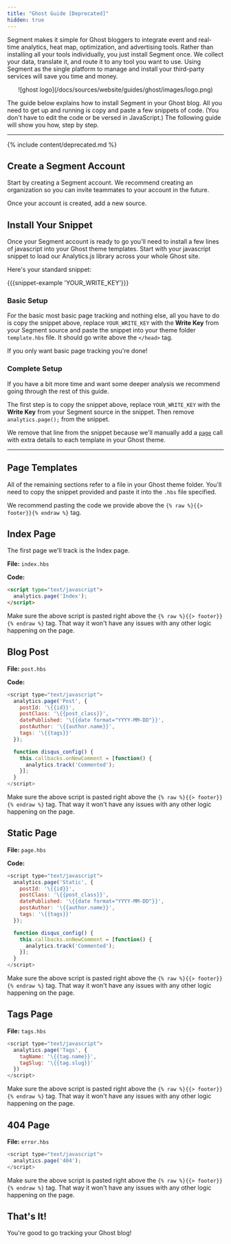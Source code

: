 ```yaml
---
title: "Ghost Guide [Deprecated]"
hidden: true
---
```


Segment makes it simple for Ghost bloggers to integrate event and real-time analytics, heat map, optimization, and advertising tools. Rather than installing all your tools individually, you just install Segment once. We collect your data, translate it, and route it to any tool you want to use. Using Segment as the single platform to manage and install your third-party services will save you time and money.

<div align="center">![ghost logo](/docs/sources/website/guides/ghost/images/logo.png)</div>

The guide below explains how to install Segment in your Ghost blog. All you need to get up and running is copy and paste a few snippets of code. (You don't have to edit the code or be versed in JavaScript.) The following guide will show you how, step by step.

- - -

{% include content/deprecated.md %}


## Create a Segment Account

Start by creating a Segment account. We recommend creating an organization so you can invite teammates to your account in the future.

Once your account is created, add a new source.


## Install Your Snippet

Once your Segment account is ready to go you'll need to install a few lines of javascript into your Ghost theme templates. Start with your javascript snippet to load our Analytics.js library across your whole Ghost site.

Here's your standard snippet:

{{{snippet-example 'YOUR_WRITE_KEY'}}}


### Basic Setup

For the basic most basic page tracking and nothing else, all you have to do is copy the snippet above, replace `YOUR_WRITE_KEY` with the **Write Key** from your Segment source and paste the snippet into your theme folder `template.hbs` file. It should go write above the `</head>` tag.

If you only want basic page tracking you're done!


### Complete Setup

If you have a bit more time and want some deeper analysis we recommend going through the rest of this guide.

The first step is to copy the snippet above, replace `YOUR_WRITE_KEY` with the **Write Key** from your Segment source in the snippet. Then remove `analytics.page();` from the snippet.

We remove that line from the snippet because we'll manually add a [`page`](/docs/spec/page) call with extra details to each template in your Ghost theme.

- - -


## Page Templates

All of the remaining sections refer to a file in your Ghost theme folder. You'll need to copy the snippet provided and paste it into the `.hbs` file specified.

We recommend pasting the code we provide above the `{% raw %}{{> footer}}{% endraw %}` tag.


## Index Page

The first page we'll track is the Index page.

**File:** `index.hbs`

**Code:**
```html
<script type="text/javascript">
  analytics.page('Index');
</script>
```

Make sure the above script is pasted right above the `{% raw %}{{> footer}}{% endraw %}` tag. That way it won't have any issues with any other logic happening on the page.


## Blog Post

**File:** `post.hbs`

**Code:**
```js
<script type="text/javascript">
  analytics.page('Post', {
    postId: '\{{id}}',
    postClass: '\{{post_class}}',
    datePublished: '\{{date format="YYYY-MM-DD"}}',
    postAuthor: '\{{author.name}}',
    tags: '\{{tags}}'
  });

  function disqus_config() {
    this.callbacks.onNewComment = [function() {
      analytics.track('Commented');
    }];
  }
</script>
```


Make sure the above script is pasted right above the `{% raw %}{{> footer}}{% endraw %}` tag. That way it won't have any issues with any other logic happening on the page.


## Static Page

**File:** `page.hbs`

**Code:**
```js
<script type="text/javascript">
  analytics.page('Static', {
    postId: '\{{id}}',
    postClass: '\{{post_class}}',
    datePublished: '\{{date format="YYYY-MM-DD"}}',
    postAuthor: '\{{author.name}}',
    tags: '\{{tags}}'
  });

  function disqus_config() {
    this.callbacks.onNewComment = [function() {
      analytics.track('Commented');
    }];
  }
</script>
```

Make sure the above script is pasted right above the `{% raw %}{{> footer}}{% endraw %}` tag. That way it won't have any issues with any other logic happening on the page.


## Tags Page

**File:** `tags.hbs`

```js
<script type="text/javascript">
  analytics.page('Tags', {
    tagName: '\{{tag.name}}',
    tagSlug: '\{{tag.slug}}'
  })
</script>
```

Make sure the above script is pasted right above the `{% raw %}{{> footer}}{% endraw %}` tag. That way it won't have any issues with any other logic happening on the page.


## 404 Page

**File:** `error.hbs`

```js
<script type="text/javascript">
  analytics.page('404');
</script>
```

Make sure the above script is pasted right above the `{% raw %}{{> footer}}{% endraw %}` tag. That way it won't have any issues with any other logic happening on the page.


## That's It!

You're good to go tracking your Ghost blog!

